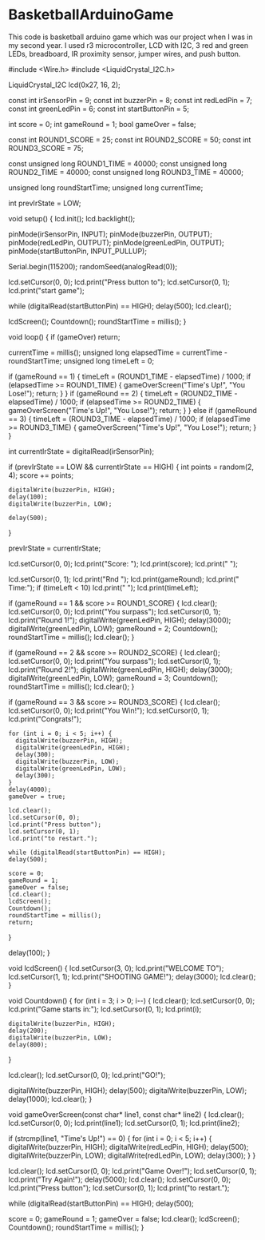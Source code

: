 # BasketballArduinoGame
This code is basketball arduino game which was our project when I was in my second year. I used r3 microcontroller, LCD with I2C, 3 red and green LEDs, breadboard, IR proximity sensor, jumper wires, and push button.


#include <Wire.h>
#include <LiquidCrystal_I2C.h>

LiquidCrystal_I2C lcd(0x27, 16, 2);

const int irSensorPin = 9;
const int buzzerPin = 8;
const int redLedPin = 7;
const int greenLedPin = 6;
const int startButtonPin = 5;

int score = 0;
int gameRound = 1;
bool gameOver = false;

const int ROUND1_SCORE = 25;
const int ROUND2_SCORE = 50;
const int ROUND3_SCORE = 75;

const unsigned long ROUND1_TIME = 40000;
const unsigned long ROUND2_TIME = 40000;
const unsigned long ROUND3_TIME = 40000;

unsigned long roundStartTime;
unsigned long currentTime;

int prevIrState = LOW;

void setup() {
  lcd.init();
  lcd.backlight();

  pinMode(irSensorPin, INPUT);
  pinMode(buzzerPin, OUTPUT);
  pinMode(redLedPin, OUTPUT);
  pinMode(greenLedPin, OUTPUT);
  pinMode(startButtonPin, INPUT_PULLUP);

  Serial.begin(115200);
  randomSeed(analogRead(0));

  lcd.setCursor(0, 0);
  lcd.print("Press button to");
  lcd.setCursor(0, 1);
  lcd.print("start game");

  while (digitalRead(startButtonPin) == HIGH);
  delay(500);
  lcd.clear();

  lcdScreen();
  Countdown();
  roundStartTime = millis();
}

void loop() {
  if (gameOver) return;

  currentTime = millis();
  unsigned long elapsedTime = currentTime - roundStartTime;
  unsigned long timeLeft = 0;

  if (gameRound == 1) {
    timeLeft = (ROUND1_TIME - elapsedTime) / 1000;
    if (elapsedTime >= ROUND1_TIME) {
      gameOverScreen("Time's Up!", "You Lose!");
      return;
    }
  }
  if (gameRound == 2) {
    timeLeft = (ROUND2_TIME - elapsedTime) / 1000;
    if (elapsedTime >= ROUND2_TIME) {
      gameOverScreen("Time's Up!", "You Lose!");
      return;
    }
  }
  else if (gameRound == 3) {
    timeLeft = (ROUND3_TIME - elapsedTime) / 1000;
    if (elapsedTime >= ROUND3_TIME) {
      gameOverScreen("Time's Up!", "You Lose!");
      return;
    }
  }

  int currentIrState = digitalRead(irSensorPin);

  if (prevIrState == LOW && currentIrState == HIGH) {
    int points = random(2, 4);
    score += points;

    digitalWrite(buzzerPin, HIGH);
    delay(100);
    digitalWrite(buzzerPin, LOW);

    delay(500);
  }

  prevIrState = currentIrState;

  lcd.setCursor(0, 0);
  lcd.print("Score: ");
  lcd.print(score);
  lcd.print("   ");

  lcd.setCursor(0, 1);
  lcd.print("Rnd ");
  lcd.print(gameRound);
  lcd.print(" Time:");
  if (timeLeft < 10) lcd.print(" ");
  lcd.print(timeLeft);

  if (gameRound == 1 && score >= ROUND1_SCORE) {
    lcd.clear();
    lcd.setCursor(0, 0);
    lcd.print("You surpass");
    lcd.setCursor(0, 1);
    lcd.print("Round 1!");
    digitalWrite(greenLedPin, HIGH);
    delay(3000);
    digitalWrite(greenLedPin, LOW);
    gameRound = 2;
    Countdown();
    roundStartTime = millis();
    lcd.clear();
  }

  if (gameRound == 2 && score >= ROUND2_SCORE) {
    lcd.clear();
    lcd.setCursor(0, 0);
    lcd.print("You surpass");
    lcd.setCursor(0, 1);
    lcd.print("Round 2!");
    digitalWrite(greenLedPin, HIGH);
    delay(3000);
    digitalWrite(greenLedPin, LOW);
    gameRound = 3;
    Countdown();
    roundStartTime = millis();
    lcd.clear();
  }

  if (gameRound == 3 && score >= ROUND3_SCORE) {
    lcd.clear();
    lcd.setCursor(0, 0);
    lcd.print("You Win!");
    lcd.setCursor(0, 1);
    lcd.print("Congrats!");

    for (int i = 0; i < 5; i++) {
      digitalWrite(buzzerPin, HIGH);
      digitalWrite(greenLedPin, HIGH);
      delay(300);
      digitalWrite(buzzerPin, LOW);
      digitalWrite(greenLedPin, LOW);
      delay(300);
    }
    delay(4000);
    gameOver = true;

    lcd.clear();
    lcd.setCursor(0, 0);
    lcd.print("Press button");
    lcd.setCursor(0, 1);
    lcd.print("to restart.");

    while (digitalRead(startButtonPin) == HIGH);
    delay(500);

    score = 0;
    gameRound = 1;
    gameOver = false;
    lcd.clear();
    lcdScreen();
    Countdown();
    roundStartTime = millis();
    return;
  }

  delay(100);
}

void lcdScreen() {
  lcd.setCursor(3, 0);
  lcd.print("WELCOME TO");
  lcd.setCursor(1, 1);
  lcd.print("SHOOTING GAME!");
  delay(3000);
  lcd.clear();
}

void Countdown() {
  for (int i = 3; i > 0; i--) {
    lcd.clear();
    lcd.setCursor(0, 0);
    lcd.print("Game starts in:");
    lcd.setCursor(0, 1);
    lcd.print(i);

    digitalWrite(buzzerPin, HIGH);
    delay(200);
    digitalWrite(buzzerPin, LOW);
    delay(800);
  }

  lcd.clear();
  lcd.setCursor(0, 0);
  lcd.print("GO!");

  digitalWrite(buzzerPin, HIGH);
  delay(500);
  digitalWrite(buzzerPin, LOW);
  delay(1000);
  lcd.clear();
}

void gameOverScreen(const char* line1, const char* line2) {
  lcd.clear();
  lcd.setCursor(0, 0);
  lcd.print(line1);
  lcd.setCursor(0, 1);
  lcd.print(line2);

  if (strcmp(line1, "Time's Up!") == 0) {
    for (int i = 0; i < 5; i++) {
      digitalWrite(buzzerPin, HIGH);
      digitalWrite(redLedPin, HIGH);
      delay(500);
      digitalWrite(buzzerPin, LOW);
      digitalWrite(redLedPin, LOW);
      delay(300);
    }
  }

  lcd.clear();
  lcd.setCursor(0, 0);
  lcd.print("Game Over!");
  lcd.setCursor(0, 1);
  lcd.print("Try Again!");
  delay(5000);
  lcd.clear();
  lcd.setCursor(0, 0);
  lcd.print("Press button");
  lcd.setCursor(0, 1);
  lcd.print("to restart.");

  while (digitalRead(startButtonPin) == HIGH);
  delay(500);

  score = 0;
  gameRound = 1;
  gameOver = false;
  lcd.clear();
  lcdScreen();
  Countdown();
  roundStartTime = millis();
}
